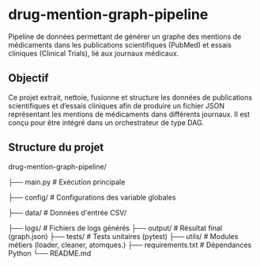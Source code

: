 # drug-mention-graph-pipeline
Pipeline de données permettant de générer un graphe des mentions de médicaments dans les publications scientifiques (PubMed) et essais cliniques (Clinical Trials), lié aux journaux médicaux.

## Objectif
Ce projet extrait, nettoie, fusionne et structure les données de publications scientifiques et d’essais cliniques afin de produire un fichier JSON représentant les mentions de médicaments dans différents journaux. Il est conçu pour être intégré dans un orchestrateur de type DAG.

##  Structure du projet
drug-mention-graph-pipeline/

├── main.py                  # Exécution principale

├── config/                 # Configurations des variable globales

├── data/                   # Données d'entrée CSV/

├── logs/                   # Fichiers de logs générés
├── output/                 # Résultat final (graph.json)
├── tests/                  # Tests unitaires (pytest)
├── utils/                  # Modules métiers (loader, cleaner, atomques.)
├── requirements.txt        # Dépendances Python
└── README.md               
